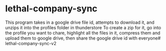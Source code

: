 # lethal-company-sync
This program takes in a google drive file id, attempts to download it, and unzips it into the profiles folder in thunderstore 
To create a zip for it, go into the profile you want to chare, highlight all the files in it, compress them and upload them to google drive, then share the google drive id with everyone# lethal-company-sync-v2
